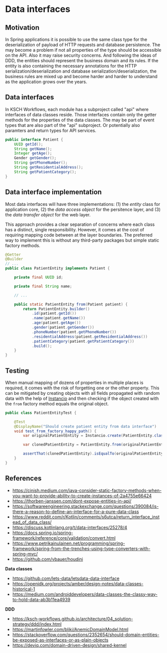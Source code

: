 # Data interfaces

## Motivation

In Spring applications it is possible to use the same class type for the deserialization of payload of HTTP requests and database persistence. The may become a problem if not all properties of the type should be accessible on the API. Also it may raise security concerns. And following the ideas of DDD, the entities should represent the business domain and its rules. If the entity is also containing the necessary annotations for the HTTP serialization/deserialization and database serialization/deserialization, the business rules are mixed up and become harder and harder to understand as the application grows over the years.

## Data interfaces

In KSCH Workflows, each module has a subproject called "api" where interfaces of data classes reside. Those interfaces contain only the getter methods for the properties of the data classes. The may be part of event types that are also part of the "api" subproject. Or potentially also paramters and return types for API services.

```java
public interface Patient {
    UUID getId();
    String getName();
    Integer getAge();
    Gender getGender();
    String getPhoneNumber();
    String getResidentialAddress();
    String getPatientCategory();
}
```

## Data interface implementation

Most data interfaces will have three implementations: (1) the _entity_ class for application core, (2) the _data access object_ for the persitence layer, and (3) the _data transfer object_ for the web layer.

This approach provides a clear separation of concerns where each class has a distinct, single responsibility. However, it comes at the cost of requiring mapping code between at the layer boundaries. The preferred way to implement this is without any third-party packages but simple static factory methods.


```java
@Getter
@Builder
// ...
public class PatientEntity implements Patient {

    private final UUID id;

    private final String name;

    // ...

    public static PatientEntity from(Patient patient) {
        return PatientEntity.builder()
            .id(patient.getId())
            .name(patient.getName())
            .age(patient.getAge())
            .gender(patient.getGender())
            .phoneNumber(patient.getPhoneNumber())
            .residentialAddress(patient.getResidentialAddress())
            .patientCategory(patient.getPatientCategory())
            .build();
    }
}
```

## Testing

When manual mapping of dozens of properties in multiple places is required, it comes with the risk of forgetting one or the other property. This can be mitigated by creating objects with all fields propagated with random data with the help of [Instancio](https://www.instancio.org) and then checking if the object created with the `from` factory method equals the original object.

```java
public class PatientEntityTest {

    @Test
    @DisplayName("Should create patient entity from data interface")
    void test_from_factory_happy_path() {
        var originalPatientEntity = Instancio.create(PatientEntity.class);

        var clonedPatientEntity = PatientEntity.from(originalPatientEntity);

        assertThat(clonedPatientEntity).isEqualTo(originalPatientEntity);
    }
}
```

## References

- https://cinish.medium.com/java-consider-static-factory-methods-when-you-want-to-provide-ability-to-create-instances-of-2a4755e66424
- https://thorben-janssen.com/dont-expose-entities-in-api/
- https://softwareengineering.stackexchange.com/questions/390084/is-there-a-reason-to-define-an-interface-for-a-pure-data-class
- https://www.reddit.com/r/Kotlin/comments/s6utca/return_interface_instead_of_data_class/
- https://discuss.kotlinlang.org/t/data-interfaces/25278/4
- https://docs.spring.io/spring-framework/reference/core/validation/convert.html
- https://www.petrikainulainen.net/programming/spring-framework/spring-from-the-trenches-using-type-converters-with-spring-mvc/
- https://github.com/vbauer/houdini

**Data classes**

- https://github.com/lets-data/letsdata-data-interface
- https://openjdk.org/projects/amber/design-notes/data-classes-historical-1
- https://medium.com/androiddevelopers/data-classes-the-classy-way-to-hold-data-ab3b11ea4939

**DDD**

- https://ksch-workflows.github.io/architecture/04_solution-strategy/ddd/index.html
- https://martinfowler.com/bliki/AnemicDomainModel.html
- https://stackoverflow.com/questions/2352654/should-domain-entities-be-exposed-as-interfaces-or-as-plain-objects
- https://deviq.com/domain-driven-design/shared-kernel
